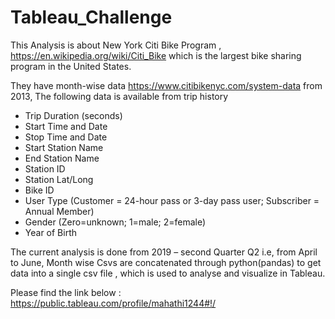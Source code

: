 # Tableau_Challenge

This Analysis is about New York Citi Bike Program ,  https://en.wikipedia.org/wiki/Citi_Bike
which is the largest bike sharing program in the United States. 

They have month-wise data https://www.citibikenyc.com/system-data from 2013, The following data is available from trip history 

* Trip Duration (seconds)
* Start Time and Date
* Stop Time and Date
* Start Station Name
* End Station Name
* Station ID
* Station Lat/Long
* Bike ID
* User Type (Customer = 24-hour pass or 3-day pass user; Subscriber = Annual Member)
* Gender (Zero=unknown; 1=male; 2=female)
* Year of Birth



The current analysis is done from 2019 – second Quarter Q2 i.e, from April to June, Month wise Csvs are concatenated through python(pandas) to get data into a single csv file , which is used to analyse and visualize in Tableau. 


Please find the link below :
https://public.tableau.com/profile/mahathi1244#!/


